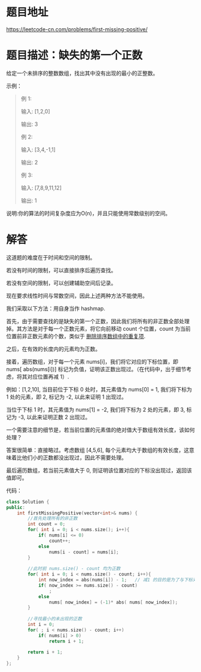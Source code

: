 # 题目地址

https://leetcode-cn.com/problems/first-missing-positive/

# 题目描述：缺失的第一个正数

给定一个未排序的整数数组，找出其中没有出现的最小的正整数。

示例：
>例 1:
>
>输入: [1,2,0]
>
>输出: 3
>
>例 2:
>
>输入: [3,4,-1,1]
>
>输出: 2
>
>例 3:
>
>输入: [7,8,9,11,12]
>
>输出: 1


说明:你的算法的时间复杂度应为O(n)，并且只能使用常数级别的空间。

# 解答

这道题的难度在于时间和空间的限制。

若没有时间的限制，可以直接排序后遍历查找。

若没有空间的限制，可以创建辅助空间后记录。

现在要求线性时间与常数空间，因此上述两种方法不能使用。

我们采取以下方法：用自身当作 hashmap.

首先，由于需要查找的是缺失的第一个正数，因此我们将所有的非正数全部处理掉。其方法是对于每一个正数元素，将它向前移动 count 个位置，count 为当前位置前非正数元素的个数，类似于 [删除排序数组中的重复项](/leetcode_src/0026:删除排序数组中的重复项.md). 

之后，在有效的长度内的元素均为正数。

接着，遍历数组，对于每一个元素 nums[i]，我们将它对应的下标位置，即 nums[ abs(nums[i])] 标记为负值，证明该正数出现过。（在代码中，出于细节考虑，将其对应位置再减 1）.

例如：[1,2,10], 当目前位于下标 0 处时，其元素值为 nums[0] = 1, 我们将下标为 1 处的元素，即 2, 标记为 -2, 以此来证明 1 出现过。

当位于下标 1 时，其元素值为 nums[1] = -2, 我们将下标为 2 处的元素，即 3, 标记为 -3, 以此来证明正数 2 出现过。

一个需要注意的细节是，若当前位置的元素值的绝对值大于数组有效长度，该如何处理？

答案很简单：直接略过。考虑数组 [4,5,6], 每个元素均大于数组的有效长度，这意味着比他们小的正数都没出现过，因此不需要处理。

最后遍历数组，若当前元素值大于 0, 则证明该位置对应的下标没出现过，返回该值即可。

代码：
```cpp
class Solution {
public:
    int firstMissingPositive(vector<int>& nums) {
        //首先处理所有的非正数
        int count = 0;
        for( int i = 0; i < nums.size(); i++){
            if( nums[i] <= 0)
                count++;
            else
                nums[i - count] = nums[i];
        }
         
        //此时前 nums.size() - count 均为正数
        for( int i = 0; i < nums.size() - count; i++){
            int now_index = abs(nums[i]) - 1;   // 减1 的目的是为了与下标对齐
            if( now_index >= nums.size() - count)
                ;
            else
                nums[ now_index] = (-1)* abs( nums[ now_index]);
        }
            
        //寻找最小的未出现的正数
        int i = 0;
        for( ; i < nums.size() - count; i++)
            if( nums[i] > 0) 
                return i + 1;
      
        return i + 1;
    }
};
```

